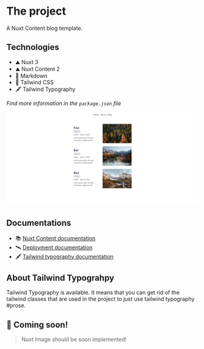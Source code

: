 # The project

A Nuxt Content blog template.

## Technologies

- ⛰️ Nuxt 3
- ⛰️ Nuxt Content 2
- 📝 Markdown
- 🌈 Tailwind CSS
- 🖋️ Tailwind Typography

*Find more information in the `package.json` file*

<picture>
  <source media="(prefers-color-scheme: dark)" srcset="assets/screenshots/blog-screenshot-dark.png">
  <img alt="Blog's section preview in light and dark color mode." src="assets/screenshots/blog-screenshot-light.png">
</picture>

## Documentations

- 📚 [Nuxt Content documentation](https://content.nuxtjs.org/)
- 🛰️ [Deployment documentation](https://v3.nuxtjs.org/docs/deployment)
- 🖋️ [Tailwind typography documentation](https://tailwindcss.com/docs/typography-plugin)

## About Tailwind Typograhpy

Tailwind Typography is available. It means that you can get rid of the tailwind classes that are used in the project to just use tailwind typography #prose.

## 📣 Coming soon!

> Nuxt Image should be soon implemented!
